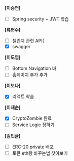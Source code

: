 **[이승연]**

- [ ]  Spring security + JWT 학습

**[류현수]**

- [ ]  챌린지 관련 API(
- [x]  swagger

**[이도엽]**

- [ ]  Bottom Navigation 바
- [ ]  홈페이지 추가 추가

**[이보나]**

- [x]  리액트 학습

**[이재순]**

- [x]  CryptoZombie 완료
- [ ]  Service Logic 정하기

**[김민균]**

- [ ]  ERC-20 private 배포
- [ ]  토큰 eth랑 바꾸는법 찾아보기